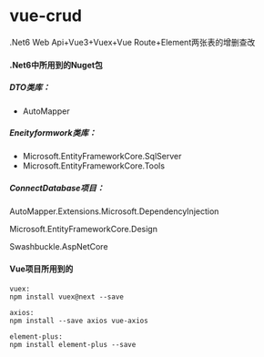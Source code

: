 # vue-crud
.Net6 Web Api+Vue3+Vuex+Vue Route+Element两张表的增删查改



#### .Net6中所用到的Nuget包

##### DTO类库：

- AutoMapper

##### Eneityformwork类库：

- Microsoft.EntityFrameworkCore.SqlServer
- Microsoft.EntityFrameworkCore.Tools

##### ConnectDatabase项目：

AutoMapper.Extensions.Microsoft.DependencyInjection

Microsoft.EntityFrameworkCore.Design

Swashbuckle.AspNetCore



#### Vue项目所用到的

```
vuex:
npm install vuex@next --save

axios:
npm install --save axios vue-axios

element-plus:
npm install element-plus --save
```


